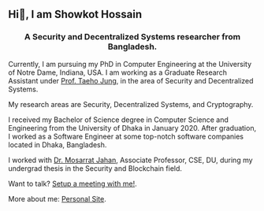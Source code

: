 ## Hi👋, I am Showkot Hossain

<!--
**showkoth/showkoth** is a ✨ _special_ ✨ repository because its `README.md` (this file) appears on your GitHub profile.

Here are some ideas to get you started:

- 🔭 I’m currently working on ...
- 🌱 I’m currently learning ...
- 👯 I’m looking to collaborate on ...
- 🤔 I’m looking for help with ...
- 💬 Ask me about ...
- 📫 How to reach me: ...
- 😄 Pronouns: ...
- ⚡ Fun fact: ...
-->

<h3 align="center">A Security and Decentralized Systems researcher from Bangladesh.</h3>

<p>Currently, I am pursuing my PhD in Computer Engineering at the University of Notre Dame, Indiana, USA. I am working as a Graduate Research Assistant under <a href="https://sites.nd.edu/taeho-jung/">Prof. Taeho Jung</a>, in the area of Security and Decentralized Systems.</p> 

 <p>My research areas are Security, Decentralized Systems, and Cryptography.</p>

 <p>I received my Bachelor of Science degree in Computer Science and Engineering from the University of Dhaka in January 2020. After graduation, I worked as a Software Engineer at some top-notch software companies located in Dhaka, Bangladesh.</p>

 <p> I worked with <a href = "https://www.du.ac.bd/faculty/faculty_details/CSE/1777">Dr. Mosarrat Jahan</a>, Associate Professor, CSE, DU, during my undergrad thesis in the Security and Blockchain field.</p>

 <p>Want to talk? <a href="https://calendly.com/shossain-nd">Setup a meeting with me!</a>.</p>

<p>More about me: <a href="https://showkoth.github.io/">Personal Site</a>.</p>


